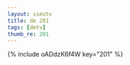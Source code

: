 ```yaml
--- 
layout: sieutv
title: de 201
tags: [detv]
thumb_re: 201
---
```

{% include oADdzK6f4W key="201" %} 
